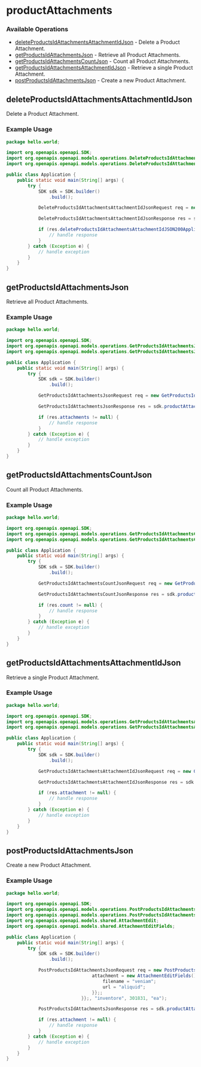 # productAttachments

### Available Operations

* [deleteProductsIdAttachmentsAttachmentIdJson](#deleteproductsidattachmentsattachmentidjson) - Delete a Product Attachment.
* [getProductsIdAttachmentsJson](#getproductsidattachmentsjson) - Retrieve all Product Attachments.
* [getProductsIdAttachmentsCountJson](#getproductsidattachmentscountjson) - Count all Product Attachments.
* [getProductsIdAttachmentsAttachmentIdJson](#getproductsidattachmentsattachmentidjson) - Retrieve a single Product Attachment.
* [postProductsIdAttachmentsJson](#postproductsidattachmentsjson) - Create a new Product Attachment.

## deleteProductsIdAttachmentsAttachmentIdJson

Delete a Product Attachment.

### Example Usage

```java
package hello.world;

import org.openapis.openapi.SDK;
import org.openapis.openapi.models.operations.DeleteProductsIdAttachmentsAttachmentIdJsonRequest;
import org.openapis.openapi.models.operations.DeleteProductsIdAttachmentsAttachmentIdJsonResponse;

public class Application {
    public static void main(String[] args) {
        try {
            SDK sdk = SDK.builder()
                .build();

            DeleteProductsIdAttachmentsAttachmentIdJsonRequest req = new DeleteProductsIdAttachmentsAttachmentIdJsonRequest(224317, "maiores", 97844, "ex");            

            DeleteProductsIdAttachmentsAttachmentIdJsonResponse res = sdk.productAttachments.deleteProductsIdAttachmentsAttachmentIdJson(req);

            if (res.deleteProductsIdAttachmentsAttachmentIdJSON200ApplicationJSONString != null) {
                // handle response
            }
        } catch (Exception e) {
            // handle exception
        }
    }
}
```

## getProductsIdAttachmentsJson

Retrieve all Product Attachments.

### Example Usage

```java
package hello.world;

import org.openapis.openapi.SDK;
import org.openapis.openapi.models.operations.GetProductsIdAttachmentsJsonRequest;
import org.openapis.openapi.models.operations.GetProductsIdAttachmentsJsonResponse;

public class Application {
    public static void main(String[] args) {
        try {
            SDK sdk = SDK.builder()
                .build();

            GetProductsIdAttachmentsJsonRequest req = new GetProductsIdAttachmentsJsonRequest("nulla", 569211, "voluptatibus");            

            GetProductsIdAttachmentsJsonResponse res = sdk.productAttachments.getProductsIdAttachmentsJson(req);

            if (res.attachments != null) {
                // handle response
            }
        } catch (Exception e) {
            // handle exception
        }
    }
}
```

## getProductsIdAttachmentsCountJson

Count all Product Attachments.

### Example Usage

```java
package hello.world;

import org.openapis.openapi.SDK;
import org.openapis.openapi.models.operations.GetProductsIdAttachmentsCountJsonRequest;
import org.openapis.openapi.models.operations.GetProductsIdAttachmentsCountJsonResponse;

public class Application {
    public static void main(String[] args) {
        try {
            SDK sdk = SDK.builder()
                .build();

            GetProductsIdAttachmentsCountJsonRequest req = new GetProductsIdAttachmentsCountJsonRequest("nostrum", 960835, "quisquam");            

            GetProductsIdAttachmentsCountJsonResponse res = sdk.productAttachments.getProductsIdAttachmentsCountJson(req);

            if (res.count != null) {
                // handle response
            }
        } catch (Exception e) {
            // handle exception
        }
    }
}
```

## getProductsIdAttachmentsAttachmentIdJson

Retrieve a single Product Attachment.

### Example Usage

```java
package hello.world;

import org.openapis.openapi.SDK;
import org.openapis.openapi.models.operations.GetProductsIdAttachmentsAttachmentIdJsonRequest;
import org.openapis.openapi.models.operations.GetProductsIdAttachmentsAttachmentIdJsonResponse;

public class Application {
    public static void main(String[] args) {
        try {
            SDK sdk = SDK.builder()
                .build();

            GetProductsIdAttachmentsAttachmentIdJsonRequest req = new GetProductsIdAttachmentsAttachmentIdJsonRequest(906556, "ea", 774048, "corporis");            

            GetProductsIdAttachmentsAttachmentIdJsonResponse res = sdk.productAttachments.getProductsIdAttachmentsAttachmentIdJson(req);

            if (res.attachment != null) {
                // handle response
            }
        } catch (Exception e) {
            // handle exception
        }
    }
}
```

## postProductsIdAttachmentsJson

Create a new Product Attachment.

### Example Usage

```java
package hello.world;

import org.openapis.openapi.SDK;
import org.openapis.openapi.models.operations.PostProductsIdAttachmentsJsonRequest;
import org.openapis.openapi.models.operations.PostProductsIdAttachmentsJsonResponse;
import org.openapis.openapi.models.shared.AttachmentEdit;
import org.openapis.openapi.models.shared.AttachmentEditFields;

public class Application {
    public static void main(String[] args) {
        try {
            SDK sdk = SDK.builder()
                .build();

            PostProductsIdAttachmentsJsonRequest req = new PostProductsIdAttachmentsJsonRequest(                new AttachmentEdit() {{
                                attachment = new AttachmentEditFields() {{
                                    filename = "veniam";
                                    url = "aliquid";
                                }};;
                            }};, "inventore", 301831, "ea");            

            PostProductsIdAttachmentsJsonResponse res = sdk.productAttachments.postProductsIdAttachmentsJson(req);

            if (res.attachment != null) {
                // handle response
            }
        } catch (Exception e) {
            // handle exception
        }
    }
}
```
